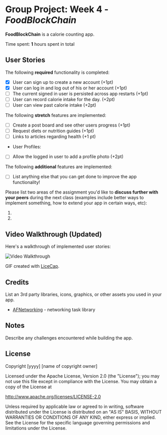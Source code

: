 # Group Project: Week 4 - *FoodBlockChain*

**FoodBlockChain** is a calorie counting app.

Time spent: **1** hours spent in total

## User Stories

The following **required** functionality is completed:

- [x] User can sign up to create a new account (+1pt)
- [x] User can log in and log out of his or her account (+1pt)
- [ ] The current signed in user is persisted across app restarts (+1pt)
- [ ] User can record calorie intake for the day. (+2pt)
- [ ] User can view past calorie intake (+2pt)

The following **stretch** features are implemented:

- [ ] Create a post board and see other users progress (+1pt)
- [ ] Request diets or nutrition guides (+1pt)
- [ ] Links to articles regarding health (+1 pt)
- User Profiles:
- [ ] Allow the logged in user to add a profile photo (+2pt)



The following **additional** features are implemented:

- [ ] List anything else that you can get done to improve the app functionality!

Please list two areas of the assignment you'd like to **discuss further with your peers** during the next class (examples include better ways to implement something, how to extend your app in certain ways, etc):

1.
2.

## Video Walkthrough (Updated)

Here's a walkthrough of implemented user stories:

<img src='https://i.imgur.com/4RBFx6e.gif' title='Video Walkthrough' width='' alt='Video Walkthrough' />

GIF created with [LiceCap](http://www.cockos.com/licecap/).

## Credits

List an 3rd party libraries, icons, graphics, or other assets you used in your app.

- [AFNetworking](https://github.com/AFNetworking/AFNetworking) - networking task library


## Notes

Describe any challenges encountered while building the app.

## License

Copyright [yyyy] [name of copyright owner]

Licensed under the Apache License, Version 2.0 (the "License");
you may not use this file except in compliance with the License.
You may obtain a copy of the License at

http://www.apache.org/licenses/LICENSE-2.0

Unless required by applicable law or agreed to in writing, software
distributed under the License is distributed on an "AS IS" BASIS,
WITHOUT WARRANTIES OR CONDITIONS OF ANY KIND, either express or implied.
See the License for the specific language governing permissions and
limitations under the License.
